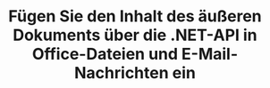 ---
############################# Static ############################
layout: "auto-gen-gist"
draft: false
path: "de/assembly/net/document/docm/"
otherformats: PDF HTML XPS TIFF MHTML TXT XAML EPUB SVG PS PCL XML OTT OXPS MD POT OTP DOC DOCX DOT DOTX DOTM RTF ODT OTT XLS XLT XLSX XLSM XLTX XLTM XLSB ODS PPT PPTX PPTM PPS PPSX PPSM  POTX POTM ODP EML EMLX MSG 

############################# Head ############################
head_title: "Fügen Sie den Inhalt des äußeren Dokuments über die .NET-API in E-Mails und DOCM-Datei ein"
head_description: "GroupDocs.Assembly .NET API ermöglicht Programmierern, den Inhalt des äußeren Dokuments dynamisch in PDF DOC, DOCX, RTF, XLSX, CSV, PPTX, EML, MSG und andere Dateiformate einzufügen."

############################# Header ############################
title: "Fügen Sie den Inhalt des äußeren Dokuments über die .NET-API in Office-Dateien und E-Mail-Nachrichten ein"
description: "GroupDocs.Assembly .NET API unterstützt vollständig das dynamische Einfügen des Inhalts des äußeren Dokuments in Berichte, E-Mails und Office-Dokumente wie PDF DOCX, XLSX, CSV, PPTX, MSG und mehr."

######################### Download Button #######################
button:
    enable: true

############################# About ############################
about:
    enable: true
    title: "Wie füge ich den Inhalt des äußeren Dokuments über .NET in andere Dateien, Berichte und E-Mails ein?"
    content: |
       Ein Dokument oder eine Dokumentendatei bezieht sich auf einen digitalen und nicht digitalen Satz von Informationen, die zu einem späteren Zeitpunkt vom Benutzer abgerufen werden können. Ein Computer oder digitales Dokument ist eine Datei, die von einer Softwareanwendung erstellt wurde und in einem Computersystem gespeichert werden kann. Normalerweise wird ein Textverarbeitungsprogramm oder ein Texteditor verwendet, um ein elektronisches Dokument auf einem Computersystem zu erstellen. GroupDocs.Assembly für .NET ist eine sehr nützliche API, die Softwareentwicklern hilft, leistungsstarke Anwendungssoftware zu erstellen, die zum einfachen Erstellen und Verwalten ihrer Dokumente verwendet werden kann. Es ermöglicht Softwareentwicklern, den Inhalt eines äußeren Dokuments dynamisch in Berichte, E-Mails und Office-Dokumente einzufügen. Es bot Unterstützung für einige sehr häufig verwendete Dokumenttypen wie PDF, HTML, Outlook-E-Mail, Microsoft Office Word, Excel-Arbeitsblätter, PowerPoint-Präsentationen und viele mehr. Darüber hinaus werden einige erweiterte Funktionen im Zusammenhang mit dem Einfügen und Bearbeiten von Dokumenteninhalten vollständig unterstützt, z. B. das Einfügen von Inhalten in eine Dokumentseite, das Einfügen in Tabellenzellen, das Bearbeiten oder Ersetzen von Inhalten, das Einfügen von Inhalten in eine Präsentationsfolie und vieles mehr. 

############################# content ############################
steps:
    enable: true
    block:
    - title_left: "Fügen Sie den Inhalt des äußeren Dokuments über .NET in eine Word-Datei ein"
      content_left: |
       GroupDocs.Assembly .NET API ermöglicht Softwareentwicklern das einfache Einfügen von Inhalten eines äußeren Dokuments in verschiedene Arten von Dokumenten und E-Mail-Nachrichten. Das folgende .NET-Codebeispiel zeigt, wie Sie den Inhalt eines externen Dokuments mit nur wenigen Codezeilen in ein Textverarbeitungsdokument einfügen.

      title_right: "So fügen Sie den Inhalt des Dokuments der Datei DOCM hinzu"
      content_right: |
        * Legen Sie die Open-Source-Dokumentvorlage fest
        * Legen Sie den Bericht zum Öffnen von Zieldokumenten fest
        * Erstellen Sie eine Instanz der Klasse [DocumentAssembler](https://apireference.groupdocs.com/assembly/net/groupdocs.assembly/documentassembler).
        * Rufen Sie die Methode [AssembleDocument](https://apireference.groupdocs.com/assembly/net/groupdocs.assembly.documentassembler/assembledocument/methods/3) auf, um einen Bericht im offenen Dokumentformat zu generieren. Es unterstützt
          * Lädt ein Vorlagendokument aus dem angegebenen Quellpfad
          * Füllt das Vorlagendokument mit Daten aus den angegebenen Einzel- oder Mehrfachquellen
          * Speichert das Ergebnisdokument unter Verwendung der angegebenen LoadSaveOptions im Zielpfad.
          * Informationen zu Datenquellenobjekten.

      gisthash: "c4dc0be4f8ab8c2ba4ee6a78673ca1cd"
      gistfile: "dynamic_documents_insertion_to_word_processing.cs"

    - title_left: "Fügen Sie den Inhalt des äußeren Dokuments über .NET in E-Mails ein"
      content_left: |
       GroupDocs.Assembly .NET API ermöglicht das Hinzufügen und Verwalten verschiedener Arten von Dokumenttypen und Inhalten innerhalb der Dokumente. Es ermöglicht das dynamische Einfügen des Inhalts eines äußeren Dokuments in verschiedene Dokumenttypen und E-Mail-Dateiformate. Der folgende C#-Code zeigt, wie einfach Benutzer den Inhalt des äußeren Dokuments in ihre Dokumente und E-Mail-Nachrichten in ihre eigenen .NET-Apps einfügen können.

      title_right: "Hinzufügen des Inhalts eines Dokuments zu einer E-Mail-Nachricht über C#"
      content_right: |
        * Legen Sie die Open-Source-Dokumentvorlage fest
        * Legen Sie den Bericht zum Öffnen von Zieldokumenten fest
        * Erstellen Sie eine Instanz der Klasse [DocumentAssembler](https://apireference.groupdocs.com/assembly/net/groupdocs.assembly/documentassembler).
        * Rufen Sie die Methode [AssembleDocument](https://apireference.groupdocs.com/assembly/net/groupdocs.assembly.documentassembler/assembledocument/methods/3) auf, um einen Bericht im offenen Dokumentformat zu generieren. Es unterstützt
          * Lädt ein Vorlagendokument aus dem angegebenen Quellpfad
          * Füllt das Vorlagendokument mit Daten aus den angegebenen Einzel- oder Mehrfachquellen
          * Speichert das Ergebnisdokument unter Verwendung der angegebenen LoadSaveOptions im Zielpfad.
          * Informationen zu Datenquellenobjekten.

      gisthash: "8fe014550c5f05467da6910a7ee16f18"
      gistfile: "dynamic_documents_insertion_to_emails_dotnet.cs"

    - title_left: "System Anforderungen"
      content_left: |
        GroupDocs.Assembly .NET-APIs werden auf allen wichtigen Plattformen und Betriebssystemen unterstützt. Eine vollständige Anleitung zu den Systemanforderungen finden Sie unter [Systemanforderungen](https://docs.groupdocs.com/assembly/net/system-requirements/). Bevor Sie den folgenden Code ausführen, stellen Sie bitte sicher, dass die folgenden Voraussetzungen auf Ihrem installiert sind System:
         * Betriebssysteme: Microsoft Windows, Linux, MacOS
         * Entwicklungsumgebung: Visual Studio, Xamarin, MonoDevelop usw
         * Frameworks: .NET Framework, .NET Standard, .NET Core, Mono
         * Holen Sie sich die neueste Version der GroupDocs.Assembly .NET-APIs von [NuGet](https://www.nuget.org/packages/GroupDocs.Assembly/)
        
      title_right: "Warum GroupDocs.Assembly verwenden"
      content_right: |
         * Erlauben Sie Benutzern, benutzerdefinierte Dokumente aus Vorlagen zu erstellen.
         * Zum Erstellen und Automatisieren von Dokumenten ist keine zusätzliche Software erforderlich
         * Fähigkeit, ein Ausgabedokument basierend auf der Datenquelle zu generieren
         * Fügen Sie den Dokumentinhalt dynamisch in den Bericht ein
         * E-Mail-Anhänge dynamisch anhängen und Hyperlinks in Berichte einfügen
         * Automatisches Entfernen leerer Absätze
         * Volle Unterstützung für mehrere Datenformate
         * Unterstützung für dynamische E-Mail-Anhänge

demos:
    enable: true
        

more_formats:
    enable: true


back_to_top:
    enable: true
---
